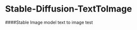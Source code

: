 # Stable-Diffusion-TextToImage
####Stable  Image model text to image test

[^1]: Credits: [CompVis/stable-diffusion]([https://link-url-here.org](https://github.com/CompVis/stable-diffusion/tree/main))  
